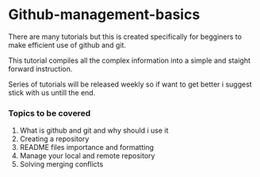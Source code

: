 # Github-management-basics
There are many tutorials but this is created specifically for begginers to make efficient use of github and git.

This tutorial compiles all the complex information into a simple and staight forward instruction.

Series of tutorials will be released weekly so if want to get better i suggest stick with us untill the end.

### Topics to be covered
1. What is github and git and why should i use it
2. Creating a repository
3. README files importance and formatting
4. Manage your local and remote repository
5. Solving merging conflicts 
